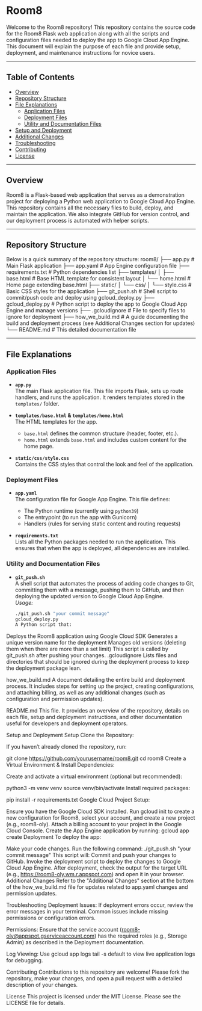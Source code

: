 # Room8

Welcome to the Room8 repository! This repository contains the source code for the Room8 Flask web application along with all the scripts and configuration files needed to deploy the app to Google Cloud App Engine. This document will explain the purpose of each file and provide setup, deployment, and maintenance instructions for novice users.

---

## Table of Contents

- [Overview](#overview)
- [Repository Structure](#repository-structure)
- [File Explanations](#file-explanations)
  - [Application Files](#application-files)
  - [Deployment Files](#deployment-files)
  - [Utility and Documentation Files](#utility-and-documentation-files)
- [Setup and Deployment](#setup-and-deployment)
- [Additional Changes](#additional-changes)
- [Troubleshooting](#troubleshooting)
- [Contributing](#contributing)
- [License](#license)

---

## Overview

Room8 is a Flask-based web application that serves as a demonstration project for deploying a Python web application to Google Cloud App Engine. This repository contains all the necessary files to build, deploy, and maintain the application. We also integrate GitHub for version control, and our deployment process is automated with helper scripts.

---

## Repository Structure

Below is a quick summary of the repository structure:
room8/ ├── app.py # Main Flask application ├── app.yaml # App Engine configuration file ├── requirements.txt # Python dependencies list ├── templates/ │ ├── base.html # Base HTML template for consistent layout │ └── home.html # Home page extending base.html ├── static/ │ └── css/ │ └── style.css # Basic CSS styles for the application ├── git_push.sh # Shell script to commit/push code and deploy using gcloud_deploy.py ├── gcloud_deploy.py # Python script to deploy the app to Google Cloud App Engine and manage versions ├── .gcloudignore # File to specify files to ignore for deployment ├── how_we_build.md # A guide documenting the build and deployment process (see Additional Changes section for updates) └── README.md # This detailed documentation file

---

## File Explanations

### Application Files

- **`app.py`**  
  The main Flask application file. This file imports Flask, sets up route handlers, and runs the application. It renders templates stored in the `templates/` folder.

- **`templates/base.html` & `templates/home.html`**  
  The HTML templates for the app.

  - `base.html` defines the common structure (header, footer, etc.).
  - `home.html` extends `base.html` and includes custom content for the home page.

- **`static/css/style.css`**  
  Contains the CSS styles that control the look and feel of the application.

### Deployment Files

- **`app.yaml`**  
  The configuration file for Google App Engine. This file defines:

  - The Python runtime (currently using `python39`)
  - The entrypoint (to run the app with Gunicorn)
  - Handlers (rules for serving static content and routing requests)

- **`requirements.txt`**  
  Lists all the Python packages needed to run the application. This ensures that when the app is deployed, all dependencies are installed.

### Utility and Documentation Files

- **`git_push.sh`**  
   A shell script that automates the process of adding code changes to Git, committing them with a message, pushing them to GitHub, and then deploying the updated version to Google Cloud App Engine.  
   _Usage:_
  ```sh
  ./git_push.sh "your commit message"
  gcloud_deploy.py
  A Python script that:
  ```

Deploys the Room8 application using Google Cloud SDK
Generates a unique version name for the deployment
Manages old versions (deleting them when there are more than a set limit)
This script is called by git_push.sh after pushing your changes.
.gcloudignore
Lists files and directories that should be ignored during the deployment process to keep the deployment package lean.

how_we_build.md
A document detailing the entire build and deployment process. It includes steps for setting up the project, creating configurations, and attaching billing, as well as any additional changes (such as configuration and permission updates).

README.md
This file. It provides an overview of the repository, details on each file, setup and deployment instructions, and other documentation useful for developers and deployment operators.

Setup and Deployment
Setup
Clone the Repository:

If you haven’t already cloned the repository, run:

git clone https://github.com/yourusername/room8.git
cd room8
Create a Virtual Environment & Install Dependencies:

Create and activate a virtual environment (optional but recommended):

python3 -m venv venv
source venv/bin/activate
Install required packages:

pip install -r requirements.txt
Google Cloud Project Setup:

Ensure you have the Google Cloud SDK installed.
Run gcloud init to create a new configuration for Room8, select your account, and create a new project (e.g., room8-oly).
Attach a billing account to your project in the Google Cloud Console.
Create the App Engine application by running:
gcloud app create
Deployment
To deploy the app:

Make your code changes.
Run the following command:
./git_push.sh "your commit message"
This script will:
Commit and push your changes to GitHub.
Invoke the deployment script to deploy the changes to Google Cloud App Engine.
After deployment, check the output for the target URL (e.g., https://room8-oly.wm.r.appspot.com) and open it in your browser.
Additional Changes
Refer to the "Additional Changes" section at the bottom of the how_we_build.md file for updates related to app.yaml changes and permission updates.

Troubleshooting
Deployment Issues:
If deployment errors occur, review the error messages in your terminal. Common issues include missing permissions or configuration errors.

Permissions:
Ensure that the service account (room8-oly@appspot.gserviceaccount.com) has the required roles (e.g., Storage Admin) as described in the Deployment documentation.

Log Viewing:
Use gcloud app logs tail -s default to view live application logs for debugging.

Contributing
Contributions to this repository are welcome! Please fork the repository, make your changes, and open a pull request with a detailed description of your changes.

License
This project is licensed under the MIT License. Please see the LICENSE file for details.
